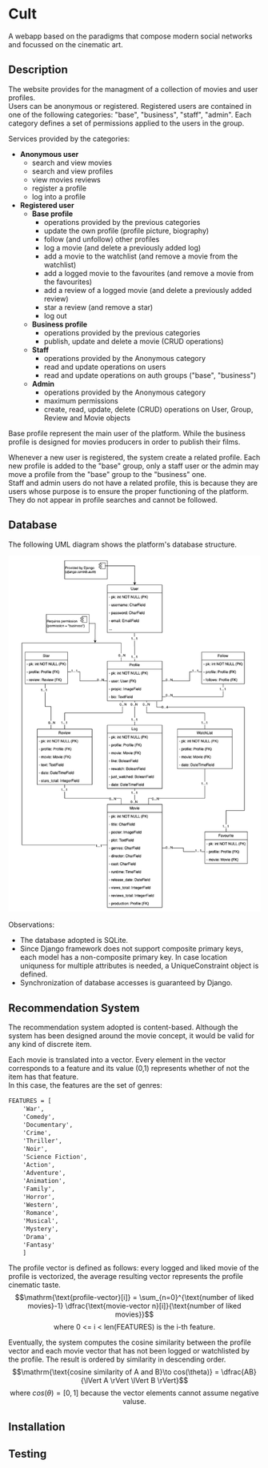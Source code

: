 # Cult
A webapp based on the paradigms that compose modern social networks and focussed on the cinematic art.

## Description
The website provides for the managment of a collection of movies and user profiles.  
Users can be anonymous or registered. Registered users are contained in one of the following categories:
"base", "business", "staff", "admin". Each category defines a set of permissions applied to the users in the group.

Services provided by the categories:
- **Anonymous user**
    - search and view movies
    - search and view profiles 
    - view movies reviews
    - register a profile
    - log into a profile
- **Registered user**
    - **Base profile**
        - operations provided by the previous categories
        - update the own profile (profile picture, biography)
        - follow (and unfollow) other profiles
        - log a movie (and delete a previously added log)
        - add a movie to the watchlist (and remove a movie from the watchlist)
        - add a logged movie to the favourites (and remove a movie from the favourites)
        - add a review of a logged movie (and delete a previously added review)
        - star a review (and remove a star)
        - log out
    - **Business profile**
        - operations provided by the previous categories
        - publish, update and delete a movie (CRUD operations)
    - **Staff**
        - operations provided by the Anonymous category
        - read and update operations on users
        - read and update operations on auth groups ("base", "business")
    - **Admin**
        - operations provided by the Anonymous category
        - maximum permissions
        - create, read, update, delete (CRUD) operations on User, Group, Review and Movie objects

Base profile represent the main user of the platform. While the business profile is designed for movies producers in order to publish their films.

Whenever a new user is registered, the system create a related profile. Each new profile is added to the "base" group, only a staff user or the admin may move a profile from the "base" group to the "business" one.  
Staff and admin users do not have a related profile, this is because they are users whose purpose is to ensure the proper functioning of the platform. They do not appear in profile searches and cannot be followed.

## Database
The following UML diagram shows the platform's database structure.

![cult_uml_diagram](/docs/cult_uml_diagram.png)

Observations:
- The database adopted is SQLite.
- Since Django framework does not support composite primary keys, each model has a non-composite primary key. In case location uniquness for multiple attributes is needed, a UniqueConstraint object is defined.
- Synchronization of database accesses is guaranteed by Django.

## Recommendation System
The recommendation system adopted is content-based. Although the system has been designed around the movie concept, it would be valid for any kind of discrete item.

Each movie is translated into a vector. Every element in the vector corresponds to a feature and its value (0,1) represents whether of not the item has that feature.  
In this case, the features are the set of genres:
```
FEATURES = [
    'War',
    'Comedy',
    'Documentary',
    'Crime',
    'Thriller',
    'Noir',
    'Science Fiction',
    'Action',
    'Adventure',
    'Animation',
    'Family',
    'Horror',
    'Western',
    'Romance',
    'Musical',
    'Mystery',
    'Drama',
    'Fantasy'
    ]
```

The profile vector is defined as follows: every logged and liked movie of the profile is vectorized, the average resulting vector represents the profile cinematic taste.
$$\mathrm{\text{profile-vector}[i]} = \sum_{n=0}^{\text{number of liked movies}-1} \dfrac{\text{movie-vector n}[i]}{\text{number of liked movies}}$$
$$\text{where 0 <= i < len(FEATURES) is the i-th feature.}$$

Eventually, the system computes the cosine similarity between the profile vector and each movie vector that has not been logged or watchlisted by the profile. The result is ordered by similarity in descending order.
$$\mathrm{\text{cosine similarity of A and B}\to cos(\theta)} = \dfrac{AB}{\lVert A \rVert \lVert B \rVert}$$
$$\text{where } cos(\theta)=[0,1] \text{ because the vector elements cannot assume negative valuse.}$$

## Installation
## Testing
